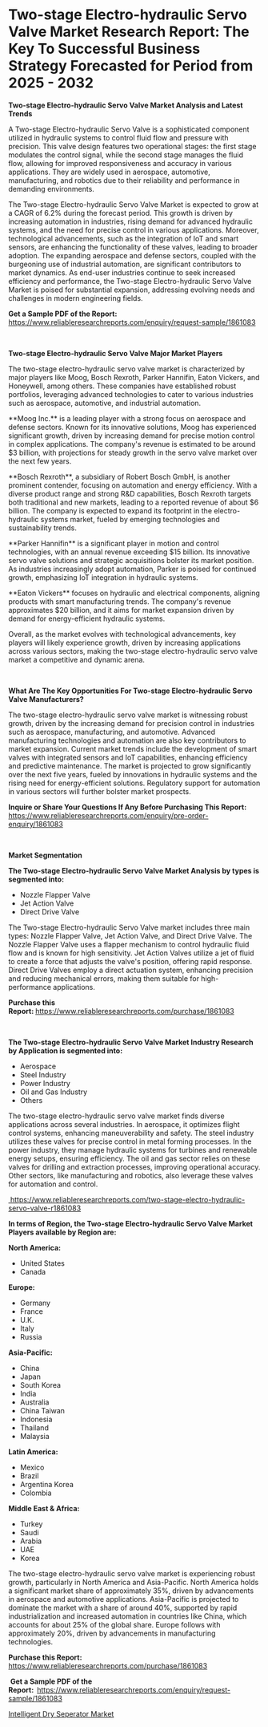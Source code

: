 <p><h1>Two-stage Electro-hydraulic Servo Valve Market Research Report: The Key To Successful Business Strategy Forecasted for Period from 2025 - 2032</h1></p><p><strong>Two-stage Electro-hydraulic Servo Valve Market Analysis and Latest Trends</strong></p>
<p><p>A Two-stage Electro-hydraulic Servo Valve is a sophisticated component utilized in hydraulic systems to control fluid flow and pressure with precision. This valve design features two operational stages: the first stage modulates the control signal, while the second stage manages the fluid flow, allowing for improved responsiveness and accuracy in various applications. They are widely used in aerospace, automotive, manufacturing, and robotics due to their reliability and performance in demanding environments.</p><p>The Two-stage Electro-hydraulic Servo Valve Market is expected to grow at a CAGR of 6.2% during the forecast period. This growth is driven by increasing automation in industries, rising demand for advanced hydraulic systems, and the need for precise control in various applications. Moreover, technological advancements, such as the integration of IoT and smart sensors, are enhancing the functionality of these valves, leading to broader adoption. The expanding aerospace and defense sectors, coupled with the burgeoning use of industrial automation, are significant contributors to market dynamics. As end-user industries continue to seek increased efficiency and performance, the Two-stage Electro-hydraulic Servo Valve Market is poised for substantial expansion, addressing evolving needs and challenges in modern engineering fields.</p></p>
<p><strong>Get a Sample PDF of the Report:&nbsp;</strong> <a href="https://www.reliableresearchreports.com/enquiry/request-sample/1861083?utm_campaign=3309&utm_medium=2&utm_source=Github&utm_content=ia&utm_term=12042025&utm_id=two-stage-electro-hydraulic-servo-valve">https://www.reliableresearchreports.com/enquiry/request-sample/1861083</a></p>
<p>&nbsp;</p>
<p><strong>Two-stage Electro-hydraulic Servo Valve Major Market Players</strong></p>
<p><p>The two-stage electro-hydraulic servo valve market is characterized by major players like Moog, Bosch Rexroth, Parker Hannifin, Eaton Vickers, and Honeywell, among others. These companies have established robust portfolios, leveraging advanced technologies to cater to various industries such as aerospace, automotive, and industrial automation.</p><p>**Moog Inc.** is a leading player with a strong focus on aerospace and defense sectors. Known for its innovative solutions, Moog has experienced significant growth, driven by increasing demand for precise motion control in complex applications. The company's revenue is estimated to be around $3 billion, with projections for steady growth in the servo valve market over the next few years.</p><p>**Bosch Rexroth**, a subsidiary of Robert Bosch GmbH, is another prominent contender, focusing on automation and energy efficiency. With a diverse product range and strong R&D capabilities, Bosch Rexroth targets both traditional and new markets, leading to a reported revenue of about $6 billion. The company is expected to expand its footprint in the electro-hydraulic systems market, fueled by emerging technologies and sustainability trends.</p><p>**Parker Hannifin** is a significant player in motion and control technologies, with an annual revenue exceeding $15 billion. Its innovative servo valve solutions and strategic acquisitions bolster its market position. As industries increasingly adopt automation, Parker is poised for continued growth, emphasizing IoT integration in hydraulic systems.</p><p>**Eaton Vickers** focuses on hydraulic and electrical components, aligning products with smart manufacturing trends. The company's revenue approximates $20 billion, and it aims for market expansion driven by demand for energy-efficient hydraulic systems.</p><p>Overall, as the market evolves with technological advancements, key players will likely experience growth, driven by increasing applications across various sectors, making the two-stage electro-hydraulic servo valve market a competitive and dynamic arena.</p></p>
<p>&nbsp;</p>
<p><strong>What Are The Key Opportunities For Two-stage Electro-hydraulic Servo Valve Manufacturers?</strong></p>
<p><p>The two-stage electro-hydraulic servo valve market is witnessing robust growth, driven by the increasing demand for precision control in industries such as aerospace, manufacturing, and automotive. Advanced manufacturing technologies and automation are also key contributors to market expansion. Current market trends include the development of smart valves with integrated sensors and IoT capabilities, enhancing efficiency and predictive maintenance. The market is projected to grow significantly over the next five years, fueled by innovations in hydraulic systems and the rising need for energy-efficient solutions. Regulatory support for automation in various sectors will further bolster market prospects.</p></p>
<p><strong>Inquire or Share Your Questions If Any Before Purchasing This Report:</strong> <a href="https://www.reliableresearchreports.com/enquiry/pre-order-enquiry/1861083?utm_campaign=3309&utm_medium=2&utm_source=Github&utm_content=ia&utm_term=12042025&utm_id=two-stage-electro-hydraulic-servo-valve">https://www.reliableresearchreports.com/enquiry/pre-order-enquiry/1861083</a></p>
<p>&nbsp;</p>
<p><strong>Market Segmentation</strong></p>
<p><strong>The Two-stage Electro-hydraulic Servo Valve Market Analysis by types is segmented into:</strong></p>
<p><ul><li>Nozzle Flapper Valve</li><li>Jet Action Valve</li><li>Direct Drive Valve</li></ul></p>
<p><p>The Two-stage Electro-hydraulic Servo Valve market includes three main types: Nozzle Flapper Valve, Jet Action Valve, and Direct Drive Valve. The Nozzle Flapper Valve uses a flapper mechanism to control hydraulic fluid flow and is known for high sensitivity. Jet Action Valves utilize a jet of fluid to create a force that adjusts the valve's position, offering rapid response. Direct Drive Valves employ a direct actuation system, enhancing precision and reducing mechanical errors, making them suitable for high-performance applications.</p></p>
<p><strong>Purchase this Report:&nbsp;</strong><a href="https://www.reliableresearchreports.com/purchase/1861083?utm_campaign=3309&utm_medium=2&utm_source=Github&utm_content=ia&utm_term=12042025&utm_id=two-stage-electro-hydraulic-servo-valve">https://www.reliableresearchreports.com/purchase/1861083</a></p>
<p>&nbsp;</p>
<p><strong>The Two-stage Electro-hydraulic Servo Valve Market Industry Research by Application is segmented into:</strong></p>
<p><ul><li>Aerospace</li><li>Steel Industry</li><li>Power Industry</li><li>Oil and Gas Industry</li><li>Others</li></ul></p>
<p><p>The two-stage electro-hydraulic servo valve market finds diverse applications across several industries. In aerospace, it optimizes flight control systems, enhancing maneuverability and safety. The steel industry utilizes these valves for precise control in metal forming processes. In the power industry, they manage hydraulic systems for turbines and renewable energy setups, ensuring efficiency. The oil and gas sector relies on these valves for drilling and extraction processes, improving operational accuracy. Other sectors, like manufacturing and robotics, also leverage these valves for automation and control.</p></p>
<p><a href="https://www.reliableresearchreports.com/two-stage-electro-hydraulic-servo-valve-r1861083?utm_campaign=3309&utm_medium=2&utm_source=Github&utm_content=ia&utm_term=12042025&utm_id=two-stage-electro-hydraulic-servo-valve">&nbsp;https://www.reliableresearchreports.com/two-stage-electro-hydraulic-servo-valve-r1861083</a></p>
<p><strong>In terms of Region, the Two-stage Electro-hydraulic Servo Valve Market Players available by Region are:</strong></p>
<p>
    <p> <strong> North America: </strong>
        <ul>
            <li>United States</li>
            <li>Canada</li>
        </ul>
        </p> 
    <p> <strong> Europe: </strong>
        <ul>
            <li>Germany</li>
            <li>France</li>
            <li>U.K.</li>
            <li>Italy</li>
            <li>Russia</li>
        </ul>
        </p> 
    <p> <strong> Asia-Pacific: </strong>
        <ul>
            <li>China</li>
            <li>Japan</li>
            <li>South Korea</li>
            <li>India</li>
            <li>Australia</li>
            <li>China Taiwan</li>
            <li>Indonesia</li>
            <li>Thailand</li>
            <li>Malaysia</li>
        </ul>
        </p> 
    <p> <strong> Latin America: </strong>
        <ul>
            <li>Mexico</li>
            <li>Brazil</li>
            <li>Argentina Korea</li>
            <li>Colombia</li>
        </ul>
        </p> 
    <p> <strong> Middle East & Africa: </strong>
        <ul>
            <li>Turkey</li>
            <li>Saudi</li>
            <li>Arabia</li>
            <li>UAE</li>
            <li>Korea</li>
        </ul>
    </p>
    </p>
<p><p>The two-stage electro-hydraulic servo valve market is experiencing robust growth, particularly in North America and Asia-Pacific. North America holds a significant market share of approximately 35%, driven by advancements in aerospace and automotive applications. Asia-Pacific is projected to dominate the market with a share of around 40%, supported by rapid industrialization and increased automation in countries like China, which accounts for about 25% of the global share. Europe follows with approximately 20%, driven by advancements in manufacturing technologies.</p></p>
<p><strong>Purchase this Report: </strong><a href="https://www.reliableresearchreports.com/purchase/1861083?utm_campaign=3309&utm_medium=2&utm_source=Github&utm_content=ia&utm_term=12042025&utm_id=two-stage-electro-hydraulic-servo-valve">https://www.reliableresearchreports.com/purchase/1861083</a></p>
<p>&nbsp;<strong>Get a Sample PDF of the Report:&nbsp;&nbsp;</strong><a href="https://www.reliableresearchreports.com/enquiry/request-sample/1861083?utm_campaign=3309&utm_medium=2&utm_source=Github&utm_content=ia&utm_term=12042025&utm_id=two-stage-electro-hydraulic-servo-valve">https://www.reliableresearchreports.com/enquiry/request-sample/1861083</a></p>
<p><strong></strong></p>
<p><p><a href="https://github.com/maseykokosq1/Market-Research-Report-List-1/blob/main/intelligent-dry-seperator-market.md?utm_campaign=3309&utm_medium=2&utm_source=Github&utm_content=ia&utm_term=12042025&utm_id=two-stage-electro-hydraulic-servo-valve">Intelligent Dry Seperator Market</a></p></p>
